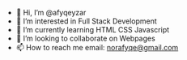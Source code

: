 - 👋 Hi, I’m @afyqeyzar
- 👀 I’m interested in Full Stack Development
- 🌱 I’m currently learning HTML CSS Javascript
- 💞️ I’m looking to collaborate on Webpages
- 📫 How to reach me email: norafyqe@gmail.com

<!---
afyqeyzar/afyqeyzar is a ✨ special ✨ repository because its `README.md` (this file) appears on your GitHub profile.
You can click the Preview link to take a look at your changes.
--->
